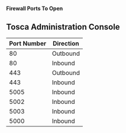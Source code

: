 #### Firewall Ports To Open

## Tosca Administration Console

| Port Number | Direction |
|---|---|
| 80 | Outbound |
| 80 | Inbound |
| 443 | Outbound |
| 443 | Inbound|
| 5005 | Inbound |
| 5002 | Inbound |
| 5003 | Inbound |
| 5000 | Inbound |

